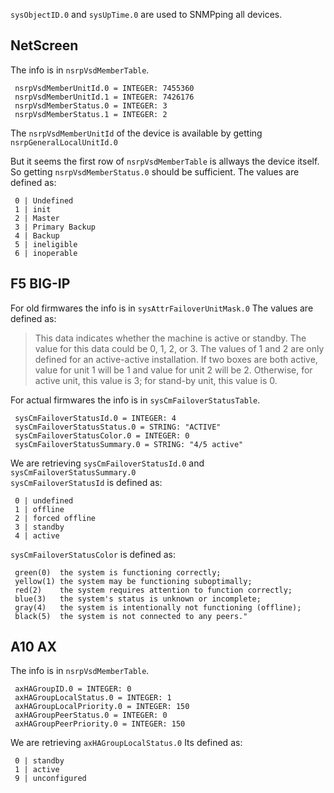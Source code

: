 
`sysObjectID.0` and `sysUpTime.0` are used to SNMPping all devices.

NetScreen
---------

The info is in `nsrpVsdMemberTable`.
```
 nsrpVsdMemberUnitId.0 = INTEGER: 7455360
 nsrpVsdMemberUnitId.1 = INTEGER: 7426176
 nsrpVsdMemberStatus.0 = INTEGER: 3
 nsrpVsdMemberStatus.1 = INTEGER: 2
```

The `nsrpVsdMemberUnitId` of the device is available
by getting `nsrpGeneralLocalUnitId.0`

But it seems the first row of `nsrpVsdMemberTable`
is allways the device itself.
So getting `nsrpVsdMemberStatus.0` should be sufficient.
The values are defined as:
```
 0 | Undefined
 1 | init
 2 | Master
 3 | Primary Backup
 4 | Backup
 5 | ineligible
 6 | inoperable
``` 

F5 BIG-IP
---------

For old firmwares the info is in `sysAttrFailoverUnitMask.0`
The values are defined as:

> This data indicates whether the machine is active or standby.
> The value for this data could be 0, 1, 2, or 3.
> The values of 1 and 2 are only defined for an active-active
> installation. If two boxes are both active, value for unit 1
> will be 1 and value for unit 2 will be 2.
> Otherwise, for active unit, this value is 3; for stand-by unit,
> this value is 0.

For actual firmwares the info is in `sysCmFailoverStatusTable`.
``` 
 sysCmFailoverStatusId.0 = INTEGER: 4
 sysCmFailoverStatusStatus.0 = STRING: "ACTIVE"
 sysCmFailoverStatusColor.0 = INTEGER: 0
 sysCmFailoverStatusSummary.0 = STRING: "4/5 active"
```

We are retrieving `sysCmFailoverStatusId.0` and `sysCmFailoverStatusSummary.0`  
`sysCmFailoverStatusId` is defined as:
```
 0 | undefined
 1 | offline
 2 | forced offline
 3 | standby
 4 | active
```
`sysCmFailoverStatusColor` is defined as:
```
 green(0)  the system is functioning correctly;
 yellow(1) the system may be functioning suboptimally;
 red(2)    the system requires attention to function correctly;
 blue(3)   the system's status is unknown or incomplete;
 gray(4)   the system is intentionally not functioning (offline);
 black(5)  the system is not connected to any peers."
```

A10 AX
------

The info is in `nsrpVsdMemberTable`.
```
 axHAGroupID.0 = INTEGER: 0
 axHAGroupLocalStatus.0 = INTEGER: 1
 axHAGroupLocalPriority.0 = INTEGER: 150
 axHAGroupPeerStatus.0 = INTEGER: 0
 axHAGroupPeerPriority.0 = INTEGER: 150
```
We are retrieving `axHAGroupLocalStatus.0`
Its defined as:
```
 0 | standby
 1 | active
 9 | unconfigured
```
